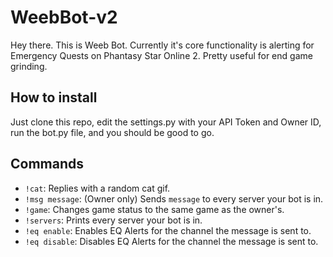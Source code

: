 # WeebBot-v2

Hey there. This is Weeb Bot. Currently it's core functionality is alerting for Emergency Quests on Phantasy Star Online 2. Pretty useful for end game grinding.

## How to install

Just clone this repo, edit the settings.py with your API Token and Owner ID, run the bot.py file, and you should be good to go.

## Commands

- `!cat`: Replies with a random cat gif.
- `!msg message`: (Owner only) Sends `message` to every server your bot is in.
- `!game`: Changes game status to the same game as the owner's.
- `!servers`: Prints every server your bot is in.
- `!eq enable`: Enables EQ Alerts for the channel the message is sent to.
- `!eq disable`: Disables EQ Alerts for the channel the message is sent to.
